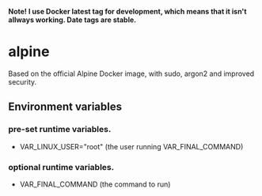 **Note! I use Docker latest tag for development, which means that it isn't allways working. Date tags are stable.**

# alpine
Based on the official Alpine Docker image, with sudo, argon2 and improved security.

## Environment variables
### pre-set runtime variables.
* VAR_LINUX_USER="root" (the user running VAR_FINAL_COMMAND)

### optional runtime variables.
* VAR_FINAL_COMMAND (the command to run)

